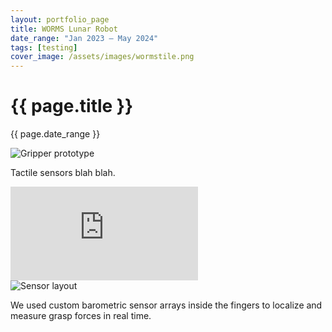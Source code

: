 ```yaml
---
layout: portfolio_page
title: WORMS Lunar Robot
date_range: "Jan 2023 – May 2024"
tags: [testing]
cover_image: /assets/images/wormstile.png
---
```


<div class="project-detail">
  <h1 class="project-title">{{ page.title }}</h1>
  <p class="project-dates">{{ page.date_range }}</p>

  <div class="project-section">
    <img src="/assets/images/gripper-1.jpg" alt="Gripper prototype" class="project-image">
    <p>Tactile sensors blah blah.</p>
  </div>

  <div class="project-section">
    <iframe class="project-video" src="https://www.youtube.com/embed/VIDEO_ID" title="YouTube video" frameborder="0" allowfullscreen></iframe>
  </div>

  <div class="project-section">
    <img src="/assets/images/gripper-2.jpg" alt="Sensor layout" class="project-image">
    <p>We used custom barometric sensor arrays inside the fingers to localize and measure grasp forces in real time.</p>
  </div>

</div>



